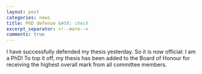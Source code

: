 ```yaml
---
layout: post
categories: news
title: PhD defense &#58; check
excerpt_separator: <!--more-->
comments: true
---
```


I have successfully defended my thesis yesterday. So it is now official: I am a PhD!
To top it off, my thesis has been added to the Board of Honour for receiving the highest overall mark from all committee members.

